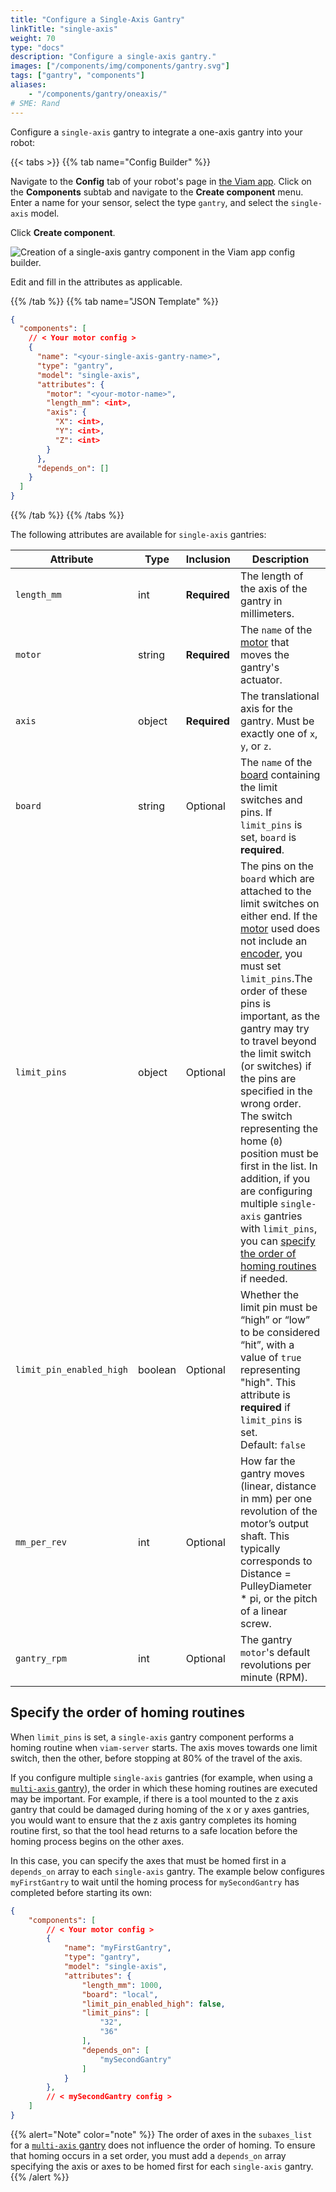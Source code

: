 ```yaml
---
title: "Configure a Single-Axis Gantry"
linkTitle: "single-axis"
weight: 70
type: "docs"
description: "Configure a single-axis gantry."
images: ["/components/img/components/gantry.svg"]
tags: ["gantry", "components"]
aliases:
    - "/components/gantry/oneaxis/"
# SME: Rand
---
```


Configure a `single-axis` gantry to integrate a one-axis gantry into your robot:

{{< tabs >}}
{{% tab name="Config Builder" %}}

Navigate to the **Config** tab of your robot's page in [the Viam app](https://app.viam.com).
Click on the **Components** subtab and navigate to the **Create component** menu.
Enter a name for your sensor, select the type `gantry`, and select the `single-axis` model.

Click **Create component**.

![Creation of a single-axis gantry component in the Viam app config builder.](../img/single-axis-ui-config.png)

Edit and fill in the attributes as applicable.

{{% /tab %}}
{{% tab name="JSON Template" %}}

```json {class="line-numbers linkable-line-numbers"}
{
  "components": [
    // < Your motor config >
    {
      "name": "<your-single-axis-gantry-name>",
      "type": "gantry",
      "model": "single-axis",
      "attributes": {
        "motor": "<your-motor-name>",
        "length_mm": <int>,
        "axis": {
          "X": <int>,
          "Y": <int>,
          "Z": <int>
        }
      },
      "depends_on": []
    }
  ]
}
```

{{% /tab %}}
{{% /tabs %}}

The following attributes are available for `single-axis` gantries:

| Attribute | Type | Inclusion | Description |
| --------- | ---- | --------- | ----------  |
| `length_mm` | int | **Required** | The length of the axis of the gantry in millimeters. |
| `motor` | string | **Required** | The `name` of the [motor](/components/motor/) that moves the gantry's actuator. |
| `axis` | object | **Required** | The translational axis for the gantry. Must be exactly one of `x`, `y`, or `z`. |
| `board`  |  string | Optional | The `name` of the [board](/components/board/) containing the limit switches and pins. If `limit_pins` is set, `board` is **required**. |
| `limit_pins`  | object | Optional | The pins on the `board` which are attached to the limit switches on either end. If the [motor](/components/motor/) used does not include an [encoder](/components/motor/gpio/encoded-motor/), you must set `limit_pins`.The order of these pins is important, as the gantry may try to travel beyond the limit switch (or switches) if the pins are specified in the wrong order. The switch representing the home (`0`) position must be first in the list. In addition, if you are configuring multiple `single-axis` gantries with `limit_pins`, you can [specify the order of homing routines](#specify-the-order-of-homing-routines) if needed. |
| `limit_pin_enabled_high` | boolean | Optional | Whether the limit pin must be “high” or “low” to be considered “hit”, with a value of `true` representing "high". This attribute is **required** if `limit_pins` is set.<br> Default: `false` |
| `mm_per_rev` | int | Optional | How far the gantry moves (linear, distance in mm) per one revolution of the motor’s output shaft. This typically corresponds to Distance = PulleyDiameter * pi, or the pitch of a linear screw. |
| `gantry_rpm` | int | Optional | The gantry `motor`'s default revolutions per minute (RPM). |

## Specify the order of homing routines

When `limit_pins` is set, a `single-axis` gantry component performs a homing routine when `viam-server` starts.
The axis moves towards one limit switch, then the other, before stopping at 80% of the travel of the axis.

If you configure multiple `single-axis` gantries (for example, when using a [`multi-axis` gantry](/components/gantry/multi-axis/)), the order in which these homing routines are executed may be important.
For example, if there is a tool mounted to the z axis gantry that could be damaged during homing of the x or y axes gantries, you would want to ensure that the z axis gantry completes its homing routine first, so that the tool head returns to a safe location before the homing process begins on the other axes.

In this case, you can specify the axes that must be homed first in a `depends_on` array to each `single-axis` gantry.
The example below configures `myFirstGantry` to wait until the homing process for `mySecondGantry` has completed before starting its own:

```json {class="line-numbers linkable-line-numbers"}
{
    "components": [
        // < Your motor config >
        {
            "name": "myFirstGantry",
            "type": "gantry",
            "model": "single-axis",
            "attributes": {
                "length_mm": 1000,
                "board": "local",
                "limit_pin_enabled_high": false,
                "limit_pins": [
                    "32",
                    "36"
                ],
                "depends_on": [
                    "mySecondGantry"
                ]
            }
        },
        // < mySecondGantry config >
    ]
}
```

{{% alert="Note" color="note" %}}
The order of axes in the `subaxes_list` for a [`multi-axis` gantry](/components/gantry/multi-axis/) does not influence the order of homing.
To ensure that homing occurs in a set order, you must add a `depends_on` array specifying the axis or axes to be homed first for each `single-axis` gantry.
{{% /alert %}}
